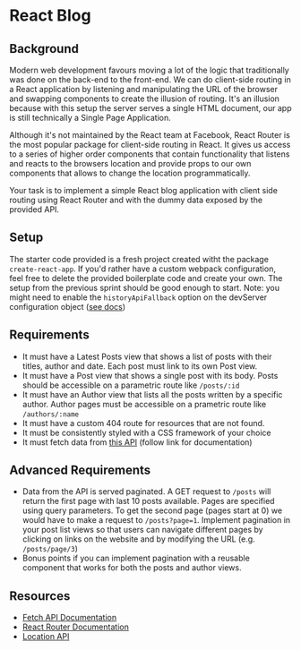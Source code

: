 # React Blog

## Background

Modern web development favours moving a lot of the logic that traditionally was done on the back-end to the front-end. We can do client-side routing in a React application by listening and manipulating the URL of the browser and swapping components to create the illusion of routing. It's an illusion because with this setup the server serves a single HTML document, our app is still technically a Single Page Application.

Although it's not maintained by the React team at Facebook, React Router is the most popular package for client-side routing in React. It gives us access to a series of higher order components that contain functionality that listens and reacts to the browsers location and provide props to our own components that allows to change the location programmatically.

Your task is to implement a simple React blog application with client side routing using React Router and with the dummy data exposed by the provided API.

## Setup

The starter code provided is a fresh project created witht the package `create-react-app`. If you'd rather have a custom webpack configuration, feel free to delete the provided boilerplate code and create your own. The setup from the previous sprint should be good enough to start. Note: you might need to enable the `historyApiFallback` option on the devServer configuration object ([see docs](https://webpack.js.org/configuration/dev-server/#devserver-historyapifallback))

## Requirements

- It must have a Latest Posts view that shows a list of posts with their titles, author and date. Each post must link to its own Post view.
- It must have a Post view that shows a single post with its body. Posts should be accessible on a parametric route like `/posts/:id`
- It must have an Author view that lists all the posts written by a specific author. Author pages must be accessible on a prametric route like `/authors/:name`
- It must have a custom 404 route for resources that are not found.
- It must be consistently styled with a CSS framework of your choice
- It must fetch data from [this API]() (follow link for documentation)

## Advanced Requirements

- Data from the API is served paginated. A GET request to `/posts` will return the first page with last 10 posts available. Pages are specified using query parameters. To get the second page (pages start at 0) we would have to make a request to `/posts?page=1`. Implement pagination in your post list views so that users can navigate different pages by clicking on links on the website and by modifying the URL (e.g. `/posts/page/3`)
- Bonus points if you can implement pagination with a reusable component that works for both the posts and author views.

## Resources

- [Fetch API Documentation](https://developer.mozilla.org/en/docs/Web/API/Fetch_API)
- [React Router Documentation](https://reacttraining.com/react-router/web/guides/quick-start)
- [Location API](https://developer.mozilla.org/en-US/docs/Web/API/Location)
